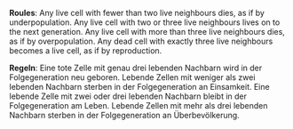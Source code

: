 **Roules**:
  Any live cell with fewer than two live neighbours dies, as if by underpopulation.
  Any live cell with two or three live neighbours lives on to the next generation.
  Any live cell with more than three live neighbours dies, as if by overpopulation.
  Any dead cell with exactly three live neighbours becomes a live cell, as if by reproduction.

**Regeln**:
    Eine tote Zelle mit genau drei lebenden Nachbarn wird in der Folgegeneration neu geboren.
    Lebende Zellen mit weniger als zwei lebenden Nachbarn sterben in der Folgegeneration an Einsamkeit.
    Eine lebende Zelle mit zwei oder drei lebenden Nachbarn bleibt in der Folgegeneration am Leben.
    Lebende Zellen mit mehr als drei lebenden Nachbarn sterben in der Folgegeneration an Überbevölkerung.